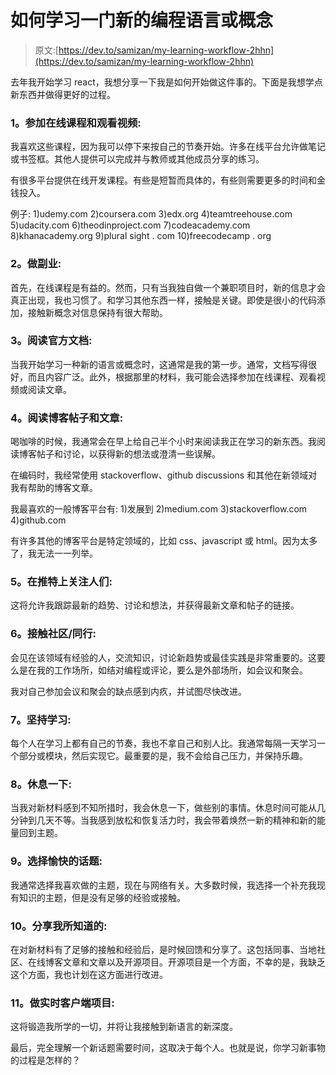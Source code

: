 # 如何学习一门新的编程语言或概念

> 原文:[https://dev.to/samizan/my-learning-workflow-2hhn](https://dev.to/samizan/my-learning-workflow-2hhn)

去年我开始学习 react，我想分享一下我是如何开始做这件事的。下面是我想学点新东西并做得更好的过程。

### [](#1-taking-online-courses-and-watching-videos)**1。参加在线课程和观看视频:**

我喜欢这些课程，因为我可以停下来按自己的节奏开始。许多在线平台允许做笔记或书签框。其他人提供可以完成并与教师或其他成员分享的练习。

有很多平台提供在线开发课程。有些是短暂而具体的，有些则需要更多的时间和金钱投入。

例子:
1)udemy.com
2)coursera.com
3)edx.org
4)teamtreehouse.com
5)udacity.com
6)theodinproject.com
7)codeacademy.com
8)khanacademy.org
9)plural sight . com
10)freecodecamp . org

### [](#2-doing-a-side-project)**2。做副业:**

首先，在线课程是有益的。然而，只有当我独自做一个兼职项目时，新的信息才会真正出现，我也习惯了。和学习其他东西一样，接触是关键。即使是很小的代码添加，接触新概念对信息保持有很大帮助。

### [](#3-reading-the-official-documentation)**3。阅读官方文档:**

当我开始学习一种新的语言或概念时，这通常是我的第一步。通常，文档写得很好，而且内容广泛。此外，根据那里的材料，我可能会选择参加在线课程、观看视频或阅读文章。

### [](#4-reading-blogs-posts-and-articles)**4。阅读博客帖子和文章:**

喝咖啡的时候，我通常会在早上给自己半个小时来阅读我正在学习的新东西。我阅读博客帖子和讨论，以获得新的想法或澄清一些误解。

在编码时，我经常使用 stackoverflow、github discussions 和其他在新领域对我有帮助的博客文章。

我最喜欢的一般博客平台有:
1)发展到
2)medium.com
3)stackoverflow.com
4)github.com

有许多其他的博客平台是特定领域的，比如 css、javascript 或 html。因为太多了，我无法一一列举。

### [](#5-following-people-on-twitter)**5。在推特上关注人们:**

这将允许我跟踪最新的趋势、讨论和想法，并获得最新文章和帖子的链接。

### [](#6-exposure-to-communitypeers)**6。接触社区/同行:**

会见在该领域有经验的人，交流知识，讨论新趋势或最佳实践是非常重要的。这要么是在我的工作场所，如结对编程或评论，要么是外部场所，如会议和聚会。

我对自己参加会议和聚会的缺点感到内疚，并试图尽快改进。

### [](#7-being-consistent-in-learning)**7。坚持学习:**

每个人在学习上都有自己的节奏，我也不拿自己和别人比。我通常每隔一天学习一个部分或模块，然后实现它。最重要的是，我不会给自己压力，并保持乐趣。

### [](#8-taking-a-break)**8。休息一下:**

当我对新材料感到不知所措时，我会休息一下，做些别的事情。休息时间可能从几分钟到几天不等。当我感到放松和恢复活力时，我会带着焕然一新的精神和新的能量回到主题。

### [](#9-selecting-enjoyable-topics)**9。选择愉快的话题:**

我通常选择我喜欢做的主题，现在与网络有关。大多数时候，我选择一个补充我现有知识的主题，但是没有足够的经验或接触。

### [](#10-sharing-what-i-know)**10。分享我所知道的:**

在对新材料有了足够的接触和经验后，是时候回馈和分享了。这包括同事、当地社区、在线博客文章和文章以及开源项目。开源项目是一个方面，不幸的是，我缺乏这个方面，我也计划在这方面进行改进。

### [](#11-doing-a-realtime-client-project)**11。做实时客户端项目:**

这将锻造我所学的一切，并将让我接触到新语言的新深度。

最后，完全理解一个新话题需要时间，这取决于每个人。也就是说，你学习新事物的过程是怎样的？